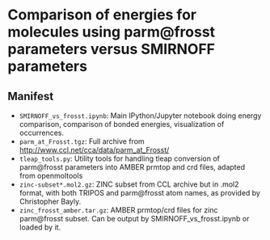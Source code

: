 # Comparison of energies for molecules using parm@frosst parameters versus SMIRNOFF parameters

## Manifest
- `SMIRNOFF_vs_frosst.ipynb`: Main IPython/Jupyter notebook doing energy comparison, comparison of bonded energies, visualization of occurrences.
- `parm_at_Frosst.tgz`: Full archive from http://www.ccl.net/cca/data/parm_at_Frosst/ 
- `tleap_tools.py`: Utility tools for handling tleap conversion of parm@frosst parameters into AMBER prmtop and crd files, adapted from openmoltools
- `zinc-subset*.mol2.gz`: ZINC subset from CCL archive but in .mol2 format, with both TRIPOS and parm@frosst atom names, as provided by Christopher Bayly.
- `zinc_frosst_amber.tar.gz`: AMBER prmtop/crd files for zinc parm@frosst subset. Can be output by SMIRNOFF_vs_frosst.ipynb or loaded by it. 
